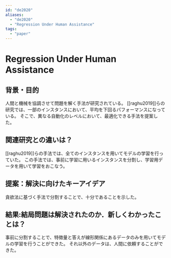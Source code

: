 ```yaml
---
id: "de2020"
aliases:
  - "de2020"
  - "Regression Under Human Assistance"
tags:
  - "paper"
---
```

# Regression Under Human Assistance

## 背景・目的

人間と機械を協調させて問題を解く手法が研究されている。
[[raghu2019]]らの研究では、一部のインスタンスにおいて、平均を下回るパフォーマンスになっている。
そこで、異なる自動化のレベルにおいて、最適化できる手法を提案した。

## 関連研究との違いは？

[[raghu2019]]らの手法では、全てのインスタンスを用いてモデルの学習を行っていた。
この手法では、事前に学習に用いるインスタンスを分割し、学習用データを用いて学習をおこなう。

## 提案：解決に向けたキーアイデア

貪欲法に基づく手法で分割することで、十分であることを示した。


## 結果:結局問題は解決されたのか．新しくわかったことは？

事前に分割することで、特徴量と答えが線形関係にあるデータのみを用いてモデルの学習を行うことができた。
それ以外のデータは、人間に依頼することができた。
